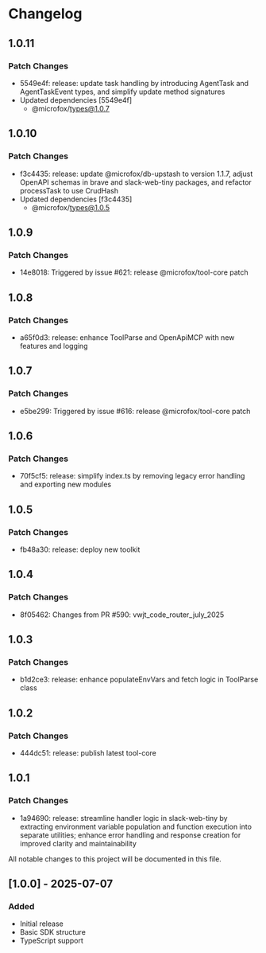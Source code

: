 # Changelog

## 1.0.11

### Patch Changes

- 5549e4f: release: update task handling by introducing AgentTask and AgentTaskEvent types, and simplify update method signatures
- Updated dependencies [5549e4f]
  - @microfox/types@1.0.7

## 1.0.10

### Patch Changes

- f3c4435: release: update @microfox/db-upstash to version 1.1.7, adjust OpenAPI schemas in brave and slack-web-tiny packages, and refactor processTask to use CrudHash
- Updated dependencies [f3c4435]
  - @microfox/types@1.0.5

## 1.0.9

### Patch Changes

- 14e8018: Triggered by issue #621: release @microfox/tool-core patch

## 1.0.8

### Patch Changes

- a65f0d3: release: enhance ToolParse and OpenApiMCP with new features and logging

## 1.0.7

### Patch Changes

- e5be299: Triggered by issue #616: release @microfox/tool-core patch

## 1.0.6

### Patch Changes

- 70f5cf5: release: simplify index.ts by removing legacy error handling and exporting new modules

## 1.0.5

### Patch Changes

- fb48a30: release: deploy new toolkit

## 1.0.4

### Patch Changes

- 8f05462: Changes from PR #590: vwjt_code_router_july_2025

## 1.0.3

### Patch Changes

- b1d2ce3: release: enhance populateEnvVars and fetch logic in ToolParse class

## 1.0.2

### Patch Changes

- 444dc51: release: publish latest tool-core

## 1.0.1

### Patch Changes

- 1a94690: release: streamline handler logic in slack-web-tiny by extracting environment variable population and function execution into separate utilities; enhance error handling and response creation for improved clarity and maintainability

All notable changes to this project will be documented in this file.

## [1.0.0] - 2025-07-07

### Added

- Initial release
- Basic SDK structure
- TypeScript support

<!-- Add your changes here using this format:

## [1.1.0] - YYYY-MM-DD

### Added
- New feature

### Changed
- Updated feature

### Fixed
- Bug fix

### Removed
- Deprecated feature
-->
